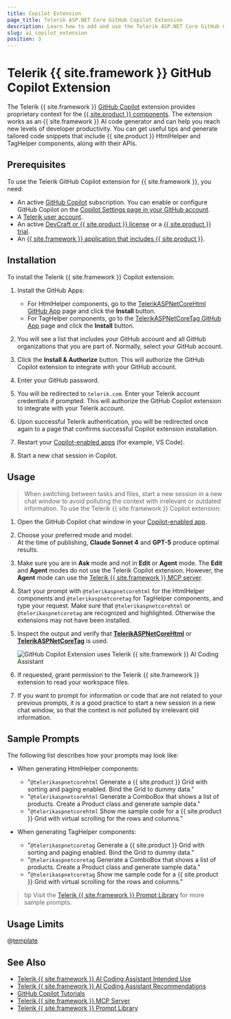 ```yaml
---
title: Copilot Extension
page_title: Telerik ASP.NET Core GitHub Copilot Extension
description: Learn how to add and use the Telerik ASP.NET Core GitHub Copilot extension as an ASP.NET Core AI coding assistant and code generator for better developer productivity. The Telerik ASP.NET Core GitHub Copilot extension provides proprietary context about Telerik UI for ASP.NET Core to AI-powered software.
slug: ai_copilot_extension
position: 3
---
```


# Telerik {{ site.framework }} GitHub Copilot Extension

The Telerik {{ site.framework }} [GitHub Copilot](https://github.com/features/copilot) extension provides proprietary context for the [{{ site.product }} components](https://www.telerik.com/aspnet-core-ui). The extension works as an {{ site.framework }} AI code generator and can help you reach new levels of developer productivity. You can get useful tips and generate tailored code snippets that include {{ site.product }} HtmlHelper and TagHelper components, along with their APIs.

## Prerequisites

To use the Telerik GitHub Copilot extension for {{ site.framework }}, you need:

* An active [GitHub Copilot](https://github.com/features/copilot) subscription. You can enable or configure GitHub Copilot on the [Copilot Settings page in your GitHub account](https://github.com/settings/copilot).
* A [Telerik user account](https://www.telerik.com/account/).
* An active [DevCraft or {{ site.product }} license](https://www.telerik.com/purchase/aspnet-core-ui) or a [{{ site.product }} trial](https://www.telerik.com/aspnet-core-ui).
* An [{{ site.framework }} application that includes {{ site.product }}](slug:overview_aspnetmvc6_aspnetmvc).

## Installation

To install the Telerik {{ site.framework }} Copilot extension:

1. Install the GitHub Apps:
    * For HtmlHelper components, go to the [TelerikASPNetCoreHtml GitHub App](https://github.com/apps/telerikaspnetcorehtml) page and click the **Install** button. 
    * For TagHelper components, go to the [TelerikASPNetCoreTag GitHub App](https://github.com/apps/telerikaspnetcoretag) page and click the **Install** button. 

1. You will see a list that includes your GitHub account and all GitHub organizations that you are part of. Normally, select your GitHub account.
1. Click the **Install &amp; Authorize** button. This will authorize the GitHub Copilot extension to integrate with your GitHub account.
1. Enter your GitHub password.
1. You will be redirected to `telerik.com`. Enter your Telerik account credentials if prompted. This will authorize the GitHub Copilot extension to integrate with your Telerik account.
1. Upon successful Telerik authentication, you will be redirected once again to a page that confirms successful Copilot extension installation.
1. Restart your [Copilot-enabled apps](https://docs.github.com/en/copilot/building-copilot-extensions/about-building-copilot-extensions#supported-clients-and-ides) (for example, VS Code).
1. Start a new chat session in Copilot.

## Usage

> When switching between tasks and files, start a new session in a new chat window to avoid polluting the context with irrelevant or outdated information.
To use the Telerik {{ site.framework }} Copilot extension:

1. Open the GitHub Copilot chat window in your [Copilot-enabled app](https://docs.github.com/en/copilot/building-copilot-extensions/about-building-copilot-extensions#supported-clients-and-ides).
1. Choose your preferred mode and model.<br/>At the time of publishing, **Claude Sonnet 4** and **GPT-5** produce optimal results.
1. Make sure you are in **Ask** mode and not in **Edit** or **Agent** mode. The **Edit** and **Agent** modes do not use the Telerik Copilot extension. However, the **Agent** mode can use the [Telerik {{ site.framework }} MCP server](slug:ai_mcp_server).
1. Start your prompt with `@telerikaspnetcorehtml` for the HtmlHelper components and `@telerikaspnetcoretag` for TagHelper components, and type your request. Make sure that `@telerikaspnetcorehtml` or `@telerikaspnetcoretag` are recognized and highlighted. Otherwise the extensions may not have been installed.
1. Inspect the output and verify that [**TelerikASPNetCoreHtml**](https://github.com/apps/telerikaspnetcorehtml) or [**TelerikASPNetCoreTag**](https://github.com/apps/telerikaspnetcoretag) is used.

    ![GitHub Copilot Extension uses Telerik {{ site.framework }} AI Coding Assistant](images/extension-confirmation.png)

1. If requested, grant permission to the Telerik {{ site.framework }} extension to read your workspace files.
1. If you want to prompt for information or code that are not related to your previous prompts, it is a good practice to start a new session in a new chat window, so that the context is not polluted by irrelevant old information.

## Sample Prompts

The following list describes how your prompts may look like:

* When generating HtmlHelper components:

  * &quot;`@telerikaspnetcorehtml` Generate a {{ site.product }} Grid with sorting and paging enabled. Bind the Grid to dummy data.&quot;
  * &quot;`@telerikaspnetcorehtml`  Generate a ComboBox that shows a list of products. Create a Product class and generate sample data.&quot;
  * &quot;`@telerikaspnetcorehtml` Show me sample code for a {{ site.product }} Grid with virtual scrolling for the rows and columns.&quot;

* When generating TagHelper components:

  * &quot;`@telerikaspnetcoretag` Generate a {{ site.product }} Grid with sorting and paging enabled. Bind the Grid to dummy data.&quot;
  * &quot;`@telerikaspnetcoretag`  Generate a ComboBox that shows a list of products. Create a Product class and generate sample data.&quot;
  * &quot;`@telerikaspnetcoretag` Show me sample code for a {{ site.product }} Grid with virtual scrolling for the rows and columns.&quot;

>tip Visit the [Telerik {{ site.framework }} Prompt Library](slug:ai_prompt_library) for more sample prompts.
## Usage Limits

@[template](/_contentTemplates/core/ai-coding-assistant.md#number-of-requests)

## See Also 

* [Telerik {{ site.framework }} AI Coding Assistant Intended Use](slug:overview_ai#intended-use)
* [Telerik {{ site.framework }} AI Coding Assistant Recommendations](slug:overview_ai#recommendations)
* [GitHub Copilot Tutorials](https://github.com/features/copilot/tutorials)
* [Telerik {{ site.framework }} MCP Server](slug:ai_mcp_server)
* [Telerik {{ site.framework }} Prompt Library](slug:ai_prompt_library)